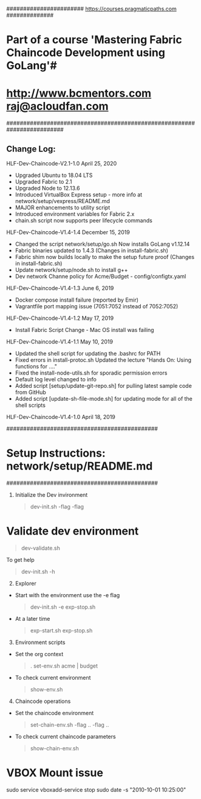 ####################### https://courses.pragmaticpaths.com ##############

# Part of a course 'Mastering Fabric Chaincode Development using GoLang'#

# http://www.bcmentors.com raj@acloudfan.com

#########################################################################

## Change Log:

HLF-Dev-Chaincode-V2.1-1.0 April 25, 2020

- Upgraded Ubuntu to 18.04 LTS
- Upgraded Fabric to 2.1
- Upgraded Node to 12.13.6
- Introduced VirtualBox Express setup - more info at
  network/setup/vexpress/README.md
- MAJOR enhancements to utility script
- Introduced environment variables for Fabric 2.x
- chain.sh script now supports peer lifecycle commands

HLF-Dev-Chaincode-V1.4-1.4 December 15, 2019

- Changed the script network/setup/go.sh Now installs GoLang v1.12.14
- Fabric binaries updated to 1.4.3 (Changes in install-fabric.sh)
- Fabric shim now builds locally to make the setup future proof (Changes in
  install-fabric.sh)
- Update network/setup/node.sh to install g++
- Dev network Channe policy for Acme/Budget - config/configtx.yaml

HLF-Dev-Chaincode-V1.4-1.3 June 6, 2019

- Docker compose install failure (reported by Emir)
- Vagrantfile port mapping issue (7051:7052 instead of 7052:7052)

HLF-Dev-Chaincode-V1.4-1.2 May 17, 2019

- Install Fabric Script Change - Mac OS install was failing

HLF-Dev-Chaincode-V1.4-1.1 May 10, 2019

- Updated the shell script for updating the .bashrc for PATH
- Fixed errors in install-protoc.sh Updated the lecture "Hands On: Using
  functions for ...."
- Fixed the install-node-utils.sh for sporadic permission errors
- Default log level changed to info
- Added script [setup/update-git-repo.sh] for pulling latest sample code from
  GitHub
- Added script [update-sh-file-mode.sh] for updating mode for all of the shell
  scripts

HLF-Dev-Chaincode-V1.4-1.0 April 18, 2019

#############################################

# Setup Instructions: network/setup/README.md

#############################################

1. Initialize the Dev invironment
   > dev-init.sh -flag -flag

# Validate dev environment

> dev-validate.sh

To get help

> dev-init.sh -h

2. Explorer

- Start with the environment use the -e flag

  > dev-init.sh -e exp-stop.sh

- At a later time
  > exp-start.sh exp-stop.sh

3. Environment scripts

- Set the org context

  > . set-env.sh acme | budget

- To check current environment
  > show-env.sh

4. Chaincode operations

- Set the chaincode environment

  > set-chain-env.sh -flag .. -flag ..

- To check current chaincode parameters
  > show-chain-env.sh

# VBOX Mount issue

sudo service vboxadd-service stop sudo date -s "2010-10-01 10:25:00"
